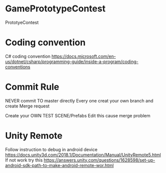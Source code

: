 # GamePrototypeContest
PrototyeContest

# Coding convention
C# coding convention
https://docs.microsoft.com/en-us/dotnet/csharp/programming-guide/inside-a-program/coding-conventions 

# Commit Rule
NEVER commit TO master directly
Every one creat your own branch and create Merge request

Create your OWN TEST SCENE/Prefabs Edit this cause merge problem

# Unity Remote
Follow instruction to debug in android device
https://docs.unity3d.com/2018.1/Documentation/Manual/UnityRemote5.html
If not work try this
https://answers.unity.com/questions/1628598/set-up-android-sdk-path-to-make-android-remote-wor.html 